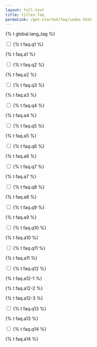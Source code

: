 ```yaml
---
layout: full-text
title: titles.faq
permalink: /get-started/faq/index.html
---
```

{% t global.lang_tag %}
<div class="tab">
    <input id="tab-one" type="checkbox" name="tabs" class="accordion">
    <label for="tab-one" class="accordion">{% t faq.q1 %}</label>
    <div class="tab-content">
        <p>{% t faq.a1 %}</p>
    </div>
</div>
<div class="tab">
    <input id="tab-two" type="checkbox" name="tabs" class="accordion">
    <label for="tab-two" class="accordion">{% t faq.q2 %}</label>
    <div class="tab-content">
        <p>{% t faq.a2 %}</p>
    </div>
</div>
<div class="tab">
    <input id="tab-three" type="checkbox" name="tabs" class="accordion">
    <label for="tab-three" class="accordion">{% t faq.q3 %}</label>
    <div class="tab-content">
        <p>{% t faq.a3 %}</p>
    </div>
</div>
<div class="tab">
    <input id="tab-four" type="checkbox" name="tabs" class="accordion">
    <label for="tab-four" class="accordion">{% t faq.q4 %}</label>
    <div class="tab-content">
        <p>{% t faq.a4 %}</p>
    </div>
</div>
<div class="tab">
    <input id="tab-five" type="checkbox" name="tabs" class="accordion">
    <label for="tab-five" class="accordion">{% t faq.q5 %}</label>
    <div class="tab-content">
        <p>{% t faq.a5 %}</p>
    </div>
</div>
<div class="tab">
    <input id="tab-six" type="checkbox" name="tabs" class="accordion">
    <label for="tab-six" class="accordion">{% t faq.q6 %}</label>
    <div class="tab-content">
        <p>{% t faq.a6 %}</p>
    </div>
</div>
<div class="tab">
    <input id="tab-seven" type="checkbox" name="tabs" class="accordion">
    <label for="tab-seven" class="accordion">{% t faq.q7 %}</label>
    <div class="tab-content">
        <p>{% t faq.a7 %}</p>
    </div>
</div>
<div class="tab">
    <input id="tab-eight" type="checkbox" name="tabs" class="accordion">
    <label for="tab-eight" class="accordion">{% t faq.q8 %}</label>
    <div class="tab-content">
        <p>{% t faq.a8 %}</p>
    </div>
</div>
<div class="tab">
    <input id="tab-nine" type="checkbox" name="tabs" class="accordion">
    <label for="tab-nine" class="accordion">{% t faq.q9 %}</label>
    <div class="tab-content">
        <p>{% t faq.a9 %}</p>
    </div>
</div>
<div class="tab">
    <input id="tab-ten" type="checkbox" name="tabs" class="accordion">
    <label for="tab-ten" class="accordion">{% t faq.q10 %}</label>
    <div class="tab-content">
        <p>{% t faq.a10 %}</p>
    </div>
</div>
<div class="tab">
    <input id="tab-eleven" type="checkbox" name="tabs" class="accordion">
    <label for="tab-eleven" class="accordion">{% t faq.q11 %}</label>
    <div class="tab-content">
        <p>{% t faq.a11 %}</p>
    </div>
</div>
<div class="tab">
    <input id="tab-twelve" type="checkbox" name="tabs" class="accordion">
    <label for="tab-twelve" class="accordion">{% t faq.q12 %}</label>
    <div class="tab-content">
        <p>{% t faq.a12-1 %}</p>
        <p>{% t faq.a12-2 %}</p>
        <p>{% t faq.a12-3 %}</p>
    </div>
</div>
<div class="tab">
    <input id="tab-thirteen" type="checkbox" name="tabs" class="accordion">
    <label for="tab-thirteen" class="accordion">{% t faq.q13 %}</label>
    <div class="tab-content">
        <p>{% t faq.a13 %}</p>
    </div>
</div>
<div class="tab">
    <input id="tab-fourteen" type="checkbox" name="tabs" class="accordion">
    <label for="tab-fourteen" class="accordion">{% t faq.q14 %}</label>
    <div class="tab-content">
        <p>{% t faq.a14 %}</p>
    </div>
</div>
